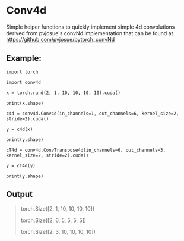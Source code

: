 # Conv4d
Simple helper functions to quickly implement simple 4d convolutions derived from pvjosue's convNd implementation that can be found at https://github.com/pvjosue/pytorch_convNd

## Example:

`import torch`

`import conv4d`

`x = torch.rand(2, 1, 10, 10, 10, 10).cuda()`

`print(x.shape)`

`c4d = conv4d.Conv4d(in_channels=1, out_channels=6, kernel_size=2, stride=2).cuda()`

`y = c4d(x)`

`print(y.shape)`

`cT4d = conv4d.ConvTranspose4d(in_channels=6, out_channels=3, kernel_size=2, stride=2).cuda()`

`y = cT4d(y)`

`print(y.shape)`

## Output

> torch.Size([2, 1, 10, 10, 10, 10])
> 
> torch.Size([2, 6, 5, 5, 5, 5])
> 
> torch.Size([2, 3, 10, 10, 10, 10])
